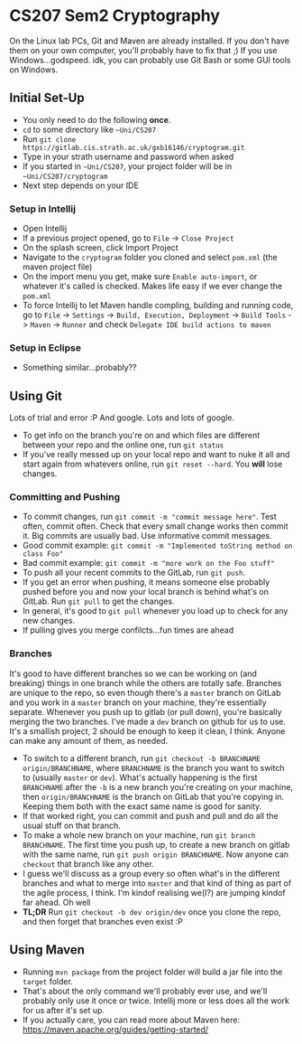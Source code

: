 # CS207 Sem2 Cryptography 
On the Linux lab PCs, Git and Maven are already installed. If you don't have them on your own computer, you'll probably have to fix that ;) If you use Windows...godspeed. idk, you can probably use Git Bash or some GUI tools on Windows.

## Initial Set-Up
- You only need to do the following **once**.
- `cd` to some directory like `~Uni/CS207`
- Run `git clone https://gitlab.cis.strath.ac.uk/gxb16146/cryptogram.git`
- Type in your strath username and password when asked
- If you started in `~Uni/CS207`, your project folder will be in `~Uni/CS207/cryptogram`
- Next step depends on your IDE

### Setup in Intellij
- Open Intellij
- If a previous project opened, go to `File` -> `Close Project`
- On the splash screen, click Import Project
- Navigate to the `cryptogram` folder you cloned and select `pom.xml` (the maven project file)
- On the import menu you get, make sure `Enable auto-import`, or whatever it's called is checked. Makes life easy if we ever change the `pom.xml`
- To force Intellij to let Maven handle compling, building and running code, go to `File` -> `Settings` -> `Build, Execution, Deployment` -> `Build Tools` -> `Maven` -> `Runner` and check `Delegate IDE build actions to maven`

### Setup in Eclipse
- Something similar...probably??

## Using Git
Lots of trial and error :P And google. Lots and lots of google.

- To get info on the branch you're on and which files are different between your repo and the online one, run `git status`
- If you've really messed up on your local repo and want to nuke it all and start again from whatevers online, run `git reset --hard`. You **will** lose changes.

### Committing and Pushing
- To commit changes, run `git commit -m "commit message here"`. Test often, commit often. Check that every small change works then commit it. Big commits are usually bad. Use informative commit messages.
- Good commit example: `git commit -m "Implemented toString method on class Foo"`
- Bad commit example: `git commit -m "more work on the Foo stuff"`
- To push all your recent commits to the GitLab, run `git push`. 
- If you get an error when pushing, it means someone else probably pushed before you and now your local branch is behind what's on GitLab. Run `git pull` to get the changes.
- In general, it's good to `git pull` whenever you load up to check for any new changes.
- If pulling gives you merge confilcts...fun times are ahead

### Branches
It's good to have different branches so we can be working on (and breaking) things in one branch while the others are totally safe. Branches are unique to the repo, so even though there's a `master` branch on GitLab and you work in a `master` branch on your machine, they're essentially separate. Whenever you push up to gitlab (or pull down), you're basically merging the two branches. I've made a `dev` branch on github for us to use. It's a smallish project, 2 should be enough to keep it clean, I think. Anyone can make any amount of them, as needed.

- To switch to a different branch, run `git checkout -b BRANCHNAME origin/BRANCHNAME`, where `BRANCHNAME` is the branch you want to switch to (usually `master` or `dev`). What's actually happening is the first `BRANCHNAME` after the `-b` is a new branch you're creating on your machine, then `origin/BRANCHNAME` is the branch on GitLab that you're copying in. Keeping them both with the exact same name is good for sanity.
- If that worked right, you can commit and push and pull and do all the usual stuff on that branch. 
- To make a whole new branch on your machine, run `git branch BRANCHNAME`. The first time you push up, to create a new branch on gitlab with the same name, run `git push origin BRANCHNAME`. Now anyone can `checkout` that branch like any other.
- I guess we'll discuss as a group every so often what's in the different branches and what to merge into `master` and that kind of thing as part of the agile process, I think. I'm kindof realising we(I?) are jumping kindof far ahead. Oh well
- **TL;DR** Run `git checkout -b dev origin/dev` once you clone the repo, and then forget that branches even exist :P

## Using Maven
- Running `mvn package` from the project folder will build a jar file into the `target` folder.
- That's about the only command we'll probably ever use, and we'll probably only use it once or twice. Intellij more or less does all the work for us after it's set up.
- If you actually care, you can read more about Maven here: https://maven.apache.org/guides/getting-started/